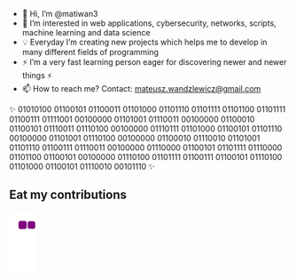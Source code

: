 - 👋 Hi, I’m @matiwan3
- 🤖 I’m interested in web applications, cybersecurity, networks, scripts, machine learning and data science  
- 💡 Everyday I’m creating new projects which helps me to develop in many different fields of programming
- ⚡ I’m a very fast learning person eager for discovering newer and newer things ⚡
- 📫 How to reach me? Contact: mateusz.wandzlewicz@gmail.com

✨  01010100 01100101 01100011 01101000 01101110 01101111 01101100 01101111 01100111 01111001 00100000 01101001 01110011 00100000 01100010 01100101 01110011 01110100 00100000 01110111 01101000 01100101 01101110 00100000 01101001 01110100 00100000 01100010 01110010 01101001 01101110 01100111 01110011 00100000 01110000 01100101 01101111 01110000 01101100 01100101 00100000 01110100 01101111 01100111 01100101 01110100 01101000 01100101 01110010 00101110 ✨

<!---
matiwan3/matiwan3 is a ✨ special ✨ repository because its `README.md` (this file) appears on your GitHub profile.
You can click the Preview link to take a look at your changes.
--->

## Eat my contributions
![snake gif](https://github.com/matiwan3/matiwan3/blob/output/github-contribution-grid-snake.gif)
